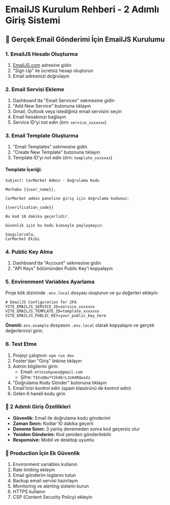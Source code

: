 # EmailJS Kurulum Rehberi - 2 Adımlı Giriş Sistemi

## 📧 Gerçek Email Gönderimi İçin EmailJS Kurulumu

### 1. EmailJS Hesabı Oluşturma

1. [EmailJS.com](https://www.emailjs.com/) adresine gidin
2. "Sign Up" ile ücretsiz hesap oluşturun
3. Email adresinizi doğrulayın

### 2. Email Servisi Ekleme

1. Dashboard'da "Email Services" sekmesine gidin
2. "Add New Service" butonuna tıklayın
3. Gmail, Outlook veya istediğiniz email servisini seçin
4. Email hesabınızı bağlayın
5. Service ID'yi not edin (örn: `service_xxxxxxx`)

### 3. Email Template Oluşturma

1. "Email Templates" sekmesine gidin
2. "Create New Template" butonuna tıklayın
3. Template ID'yi not edin (örn: `template_xxxxxxx`)

#### Template İçeriği:
```
Subject: CarMarket Admin - Doğrulama Kodu

Merhaba {{user_name}},

CarMarket admin paneline giriş için doğrulama kodunuz:

{{verification_code}}

Bu kod 10 dakika geçerlidir.

Güvenlik için bu kodu kimseyle paylaşmayın.

Saygılarımla,
CarMarket Ekibi
```

### 4. Public Key Alma

1. Dashboard'da "Account" sekmesine gidin
2. "API Keys" bölümünden Public Key'i kopyalayın

### 5. Environment Variables Ayarlama

Proje kök dizininde `.env.local` dosyası oluşturun ve şu değerleri ekleyin:

```env
# EmailJS Configuration for 2FA
VITE_EMAILJS_SERVICE_ID=service_xxxxxxx
VITE_EMAILJS_TEMPLATE_ID=template_xxxxxxx
VITE_EMAILJS_PUBLIC_KEY=your_public_key_here
```

**Önemli:** `env.example` dosyasını `.env.local` olarak kopyalayın ve gerçek değerlerinizi girin.

### 6. Test Etme

1. Projeyi çalıştırın: `npm run dev`
2. Footer'dan "Giriş" linkine tıklayın
3. Admin bilgilerini girin:
   - Email: `ottosokpoes@gmail.com`
   - Şifre: `T$5vQ8w*Y2k9b!L3zH4RQwsXz`
4. "Doğrulama Kodu Gönder" butonuna tıklayın
5. Email'inizi kontrol edin (spam klasörünü de kontrol edin)
6. Gelen 6 haneli kodu girin

### 🔧 2 Adımlı Giriş Özellikleri

- **Güvenlik:** Email ile doğrulama kodu gönderimi
- **Zaman Sınırı:** Kodlar 10 dakika geçerli
- **Deneme Sınırı:** 3 yanlış denemeden sonra kod geçersiz olur
- **Yeniden Gönderim:** Kod yeniden gönderilebilir
- **Responsive:** Mobil ve desktop uyumlu

### 🚀 Production İçin Ek Güvenlik

1. Environment variables kullanın
2. Rate limiting ekleyin
3. Email gönderim loglarını tutun
4. Backup email servisi hazırlayın
5. Monitoring ve alerting sistemi kurun
6. HTTPS kullanın
7. CSP (Content Security Policy) ekleyin

